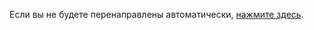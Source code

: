 <!DOCTYPE html>
<html lang="ru">
<head>
    <meta charset="UTF-8">
    <meta name="viewport" content="width=device-width, initial-scale=1.0">
    <title>Перенаправление</title>
    <script type="text/javascript">
        // Перенаправление на новый домен с сохранением пути
        var newDomain = "https://scream-dev.ru";
        window.location.href = newDomain + window.location.pathname + window.location.search;
    </script>
</head>
<body>
    <p>Если вы не будете перенаправлены автоматически, <a href="https://scream-dev.ru">нажмите здесь</a>.</p>
</body>
</html>
